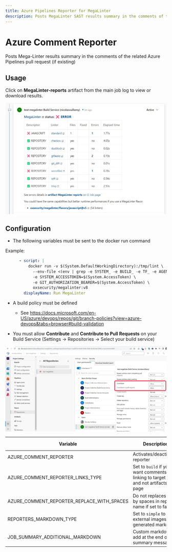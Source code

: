 ```yaml
---
title: Azure Pipelines Reporter for MegaLinter
description: Posts MegaLinter SAST results summary in the comments of the related Azure Pipelines pull request (if existing)
---
```

<!-- markdownlint-disable MD013 MD033 MD041 -->
# Azure Comment Reporter

Posts Mega-Linter results summary in the comments of the related Azure Pipelines pull request (if existing)

## Usage

Click on **MegaLinter-reports** artifact from the main job log to view or download results.

![Screenshot](../assets/images/AzureCommentReporter.jpg)

## Configuration

- The following variables must be sent to the docker run command

Example:

```yaml
      - script: |
          docker run -v $(System.DefaultWorkingDirectory):/tmp/lint \
            --env-file <(env | grep -e SYSTEM_ -e BUILD_ -e TF_ -e AGENT_) \
            -e SYSTEM_ACCESSTOKEN=$(System.AccessToken) \
            -e GIT_AUTHORIZATION_BEARER=$(System.AccessToken) \
            oxsecurity/megalinter:v8
        displayName: Run MegaLinter
```

- A build policy must be defined

  - See <https://docs.microsoft.com/en-US/azure/devops/repos/git/branch-policies?view=azure-devops&tabs=browser#build-validation>

- You must allow **Contribute** and **Contribute to Pull Requests** on your Build Service (Settings -> Repositories -> Select your build service)

![Screenshot](../assets/images/AzureReporterConfigContribute.jpg)

| Variable                                   | Description                                                                        | Default value |
|--------------------------------------------|------------------------------------------------------------------------------------|---------------|
| AZURE_COMMENT_REPORTER                     | Activates/deactivates reporter                                                     | `true`        |
| AZURE_COMMENT_REPORTER_LINKS_TYPE          | Set to `build` if you want comments linking to target Build and not artifacts page | `artifacts`   |
| AZURE_COMMENT_REPORTER_REPLACE_WITH_SPACES | Do not replaces %20 by spaces in repo name if set to false                         | `true`        |
| REPORTERS_MARKDOWN_TYPE                    | Set to `simple` to avoid external images in generated markdown                     | `advanced`    |
| JOB_SUMMARY_ADDITIONAL_MARKDOWN            | Custom markdown to add at the end of the summary message                           | <!-- -->      |